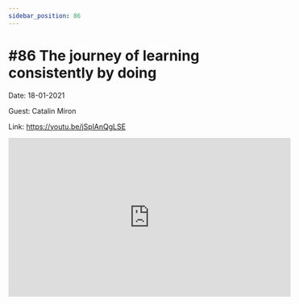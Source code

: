 ```yaml
---
sidebar_position: 86
---
```


# #86 The journey of learning consistently by doing

Date: 18-01-2021

Guest: Catalin Miron

Link: https://youtu.be/jSplAnQgLSE

<iframe width="560" height="315" src="https://www.youtube.com/embed/jSplAnQgLSE" title="YouTube video player" frameborder="0" allow="accelerometer; autoplay; clipboard-write; encrypted-media; gyroscope; picture-in-picture; web-share" allowfullscreen></iframe>
